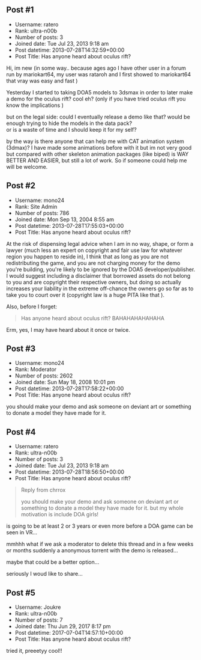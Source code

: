 ## Post #1
- Username: ratero
- Rank: ultra-n00b
- Number of posts: 3
- Joined date: Tue Jul 23, 2013 9:18 am
- Post datetime: 2013-07-28T14:32:59+00:00
- Post Title: Has anyone heard about oculus rift?

Hi, im new    (in some way.. because ages ago I have other user in a forum run by mariokart64, my user was rataroh and I first showed to mariokart64 that vray was easy and fast   ) 

Yesterday I started to taking DOA5 models to 3dsmax in order to later make a demo for the oculus rift? cool eh?    (only if you have tried oculus rift you know the implications   )

but on the legal side: could I eventually release a demo like that?  would be enough trying to hide the models in the data pack?  
or is a waste of time and I should keep it for my self?

by the way is there anyone that can help me with CAT animation system (3dmax)?  I have made some animations before with it but im not very good but compared with other skeleton animation packages (like biped) is WAY BETTER AND EASIER, but still a lot of work. So if someone could help me will be welcome.
## Post #2
- Username: mono24
- Rank: Site Admin
- Number of posts: 786
- Joined date: Mon Sep 13, 2004 8:55 am
- Post datetime: 2013-07-28T17:55:03+00:00
- Post Title: Has anyone heard about oculus rift?

At the risk of dispensing legal advice when I am in no way, shape, or form a lawyer (much less an expert on copyright and fair use law for whatever region you happen to reside in), I think that as long as you are not redistributing the game, and you are not charging money for the demo you're building, you're likely to be ignored by the DOA5 developer/publisher. I would suggest including a disclaimer that borrowed assets do not belong to you and are copyright their respective owners, but doing so actually increases your liability in the extreme off-chance the owners go so far as to take you to court over it (copyright law is a huge PITA like that  ).

Also, before I forget:

> Has anyone heard about oculus rift?
BAHAHAHAHAHAHA  

Erm, yes, I may have heard about it once or twice.
## Post #3
- Username: mono24
- Rank: Moderator
- Number of posts: 2602
- Joined date: Sun May 18, 2008 10:01 pm
- Post datetime: 2013-07-28T17:58:22+00:00
- Post Title: Has anyone heard about oculus rift?

you should make your demo and ask someone on deviant art or something to donate a model they have made for it.
## Post #4
- Username: ratero
- Rank: ultra-n00b
- Number of posts: 3
- Joined date: Tue Jul 23, 2013 9:18 am
- Post datetime: 2013-07-28T18:56:50+00:00
- Post Title: Has anyone heard about oculus rift?

> Reply from chrrox
>
> you should make your demo and ask someone on deviant art or something to donate a model they have made for it.
but my whole motivation is include DOA girls!   

is going to be at least 2 or 3 years or even more before a DOA game can be seen in VR...  


mmhhh what if we ask a moderator to delete this thread and in a few weeks or months suddenly a anonymous torrent with the demo is released...   

maybe that could be a better option...

seriously I woud  like to share...
## Post #5
- Username: Joukre
- Rank: ultra-n00b
- Number of posts: 7
- Joined date: Thu Jun 29, 2017 8:17 pm
- Post datetime: 2017-07-04T14:57:10+00:00
- Post Title: Has anyone heard about oculus rift?

tried it, preeetyy cool!!
